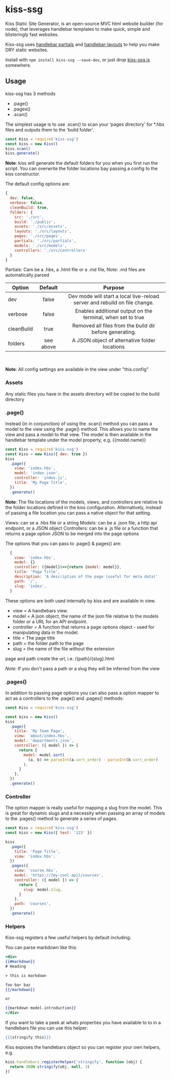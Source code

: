 # kiss-ssg

Kiss Static Site Generator, is an open-source MVC html website builder (for node), that leverages handlebar templates to make quick, simple and blisteringly fast websites.

Kiss-ssg uses [handlebar partials](https://handlebarsjs.com/guide/partials.html#partials) and [handlebar-layouts](https://www.npmjs.com/package/handlebars-layouts) to help you make DRY static websites.

Install with `npm install kiss-ssg --save-dev`, or just drop [kiss-ssg.js](https://github.com/cprobert/kiss-ssg/blob/main/kiss-ssg.js) somewhere.

## Usage

kiss-ssg has 3 methods

- .page()
- .pages()
- .scan()

The simplest usage is to use .scan() to scan your 'pages directory' for \*.hbs files and outputs them to the 'build folder'.

```js
const Kiss = require('kiss-ssg')
const kiss = new Kiss()
kiss.scan()
kiss.generate()
```

**Note**: kiss will generate the default folders for you when you first run the script. You can overwrite the folder locations bay passing a config to the kiss constructor.

The default config options are:

```js
{
  dev: false,
  verbose: false,
  cleanBuild: true,
  folders: {
    src: './src',
    build: './public',
    assets: './src/assets',
    layouts: './src/layouts',
    pages: './src/pages',
    partials: './src/partials',
    models: './src/models',
    controllers: './src/controllers'
  }
}
```

Partials: Cam be a .hbs, a .html file or a .md file, Note: .md files are automatically parsed

| Option     |  Default  |                                  Purpose                                   |
| ---------- | :-------: | :------------------------------------------------------------------------: |
| dev        |   false   | Dev mode will start a local live-reload server and rebuild on file change. |
| verbose    |   false   |        Enables additional output on the terminal, when set to true         |
| cleanBuild |   true    |          Removed all files from the build dir before generating.           |
| folders    | see above |               A JSON object of alternative folder locations                |

<br />

**Note**: All config settings are available in the view under "this.config"

### Assets

Any static files you have in the assets directory will be copied to the build directory

### .page()

Instead (in in conjunction) of using the .scan() method you can pass a model to the view using the .page() method. This allows you to name the view and pass a model to that view. The model is then available in the handlebar template under the model property, e.g. {{model.name}}

```js
const Kiss = require('kiss-ssg')
const kiss = new Kiss({ dev: true })
kiss
  .page({
    view: 'index.hbs',
    model: 'index.json',
    controller: 'index.js',
    title: 'My Page Title',
  })
  .generate()
```

**Note**: The file locations of the models, views, and controllers are relative to the folder locations defined in the kiss configuration. Alternatively, instead of passing a file location you can pass a native object for that setting.

Views: can se a .hbs file or a string
Models: can be a .json file, a http api endpoint, or a JSON object
Controllers: can be a .js file or a function that returns a page option JSON to be merged into the page options

The options that you can pass to .page() & pages() are:

```js
  {
    view: 'index.hbs',
    model: {}
    controller: ({model})=>{return {model: model}},
    title: 'Page Title',
    description: 'A description of the page (useful for meta data)'
    path: '/',
    slug: 'index',
  }
```

These options are both used internally by kiss and are available in view.

- view = A handlebars view.
- model = A json object, the name of the json file relative to the models folder or a URL for an API endpoint.
- controller = A function that returns a page options object - used for manipulating data in the model.
- title = The page title
- path = the folder path to the page
- slug = the name of the file without the extension

page and path create the url, i.e. /{path}/{slug}.html

_Note:_ If you don't pass a path or a slug they will be inferred from the view

### .pages()

In addition to passing page options you can also pass a option mapper to act as a controllers to the .page() and .pages() methods:

```js
const Kiss = require('kiss-ssg')

const kiss = new Kiss()
kiss
  .page({
    title: 'My Team Page',
    view: 'about/index.hbs',
    model: 'departments.json',
    controller: ({ model }) => {
      return {
        model: model.sort(
          (a, b) => parseInt(a.sort_order) - parseInt(b.sort_order)
        ),
      }
    },
  })
  .generate()
```

### Controller

The option mapper is really useful for mapping a slug from the model. This is great for dynamic slugs and a necessity when passing an array of models to the .pages() method to generate a series of pages.

```js
const Kiss = require('kiss-ssg')
const kiss = new Kiss({ test: '123' })

kiss
  .page({
    title: 'Page Title',
    view: 'index.hbs',
  })
  .pages({
    view: 'course.hbs',
    model: 'https://{my-cool-api}/courses',
    controller: ({ model }) => {
      return {
        slug: model.slug,
      }
    },
    path: 'courses',
  })
  .generate()
```

### Helpers

Kiss-ssg registers a few useful helpers by default including:

You can parse markdown like this:

```handlebars
<div>
{{#markdown}}
# Heading

> this is markdown

foo bar baz
{{/markdown}}

or

{{markdown model.introduction}}
</div>
```

If you want to take a peek at whats properties you have available to to in a handlebars file you can use this helper:

```handlebars
{{{stringify this}}}
```

Kiss exposes the handlebars object so you can register your own helpers, e.g.

```js
kiss.handlebars.registerHelper('stringify', function (obj) {
  return JSON.stringify(obj, null, 3)
})
```
